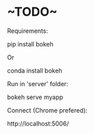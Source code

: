 # ~TODO~

Requirements:

pip install bokeh

Or

conda install bokeh

Run in 'server' folder: 

bokeh serve myapp

Connect (Chrome prefered):

http://localhost:5006/
